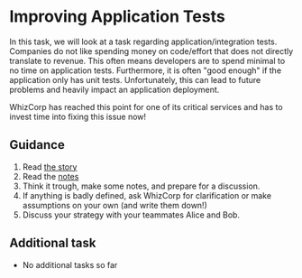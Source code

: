 # Improving Application Tests

In this task, we will look at a task regarding application/integration tests.
Companies do not like spending money on code/effort that does not directly translate to revenue. This often means developers are to spend minimal to no time on application tests. Furthermore, it is often "good enough" if the application only has unit tests. Unfortunately, this can lead to future problems and heavily impact an application deployment.

WhizCorp has reached this point for one of its critical services and has to invest time into fixing this issue now!

## Guidance

1. Read [the story](STORY.md)
2. Read the [notes](NOTES.md)
3. Think it trough, make some notes, and prepare for a discussion.
4. If anything is badly defined, ask WhizCorp for clarification or make assumptions on your own (and write them down!)
5. Discuss your strategy with your teammates Alice and Bob.


## Additional task

* No additional tasks so far
